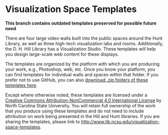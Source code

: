 # Visualization Space Templates

**This branch contains outdated templates preserved for possible future need**

There are four large video walls built into the public spaces around the Hunt Library, as well as three high-tech visualization labs and rooms. Additionally, the D. H. Hill Library has a Visualization Studio. These templates will help you design large-scale web content for these displays.

The templates are organized by the platform with which you are producing your work, e.g., Photoshop, web, etc. Once you know your platform, you can find templates for individual walls and spaces within that folder. If you prefer not to use GitHub, you can also [download .zip folders of these templates here](https://www.lib.ncsu.edu/visualization-space-templates).

Except where otherwise noted, these templates are licensed under a [Creative Commons Attribution-NonCommercial 4.0 International License](http://creativecommons.org/licenses/by-nc/4.0/) by North Carolina State University. You will retain full ownership of the work that you produce using these templates and do not need to include attribution on work being presented in the Hill and Hunt libraries. If you are sharing the templates, please link to http://www.lib.ncsu.edu/visualization-space-templates. 
